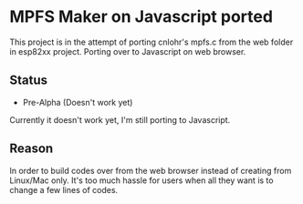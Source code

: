 # MPFS Maker on Javascript ported

This project is in the attempt of porting cnlohr's mpfs.c from the web folder in esp82xx project.
Porting over to Javascript on web browser.

## Status

- Pre-Alpha (Doesn't work yet)

Currently it doesn't work yet, I'm still porting to Javascript.

## Reason

In order to build codes over from the web browser instead of creating from Linux/Mac only. It's too much hassle for users when all they want is to change a few lines of codes.


